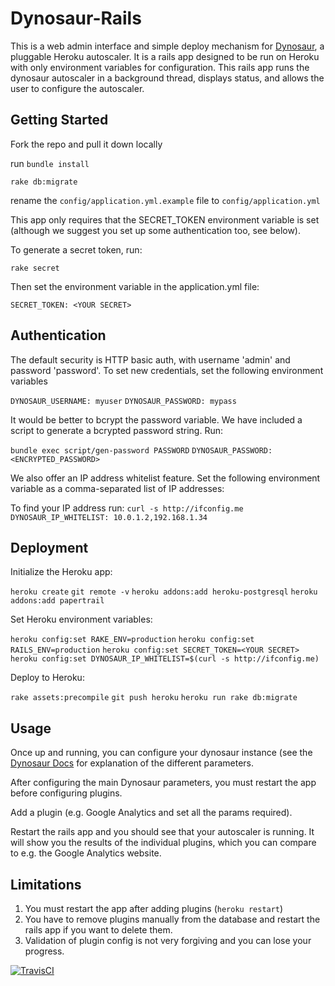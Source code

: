 # Dynosaur-Rails

This is a web admin interface and simple deploy mechanism for 
[Dynosaur](http://github.com/harrystech/dynosaur), a pluggable Heroku
autoscaler. It is a rails app designed to be run on Heroku with only environment
variables for configuration. This rails app runs the dynosaur autoscaler in a
background thread, displays status, and allows the user to configure the
autoscaler.

## Getting Started

Fork the repo and pull it down locally

run ```bundle install```

```rake db:migrate```

rename the ```config/application.yml.example``` file to ```config/application.yml```

This app only requires that the SECRET_TOKEN environment variable is set (although we suggest you set up
some authentication too, see below).

To generate a secret token, run:

```rake secret```

Then set the environment variable in the application.yml file:

```SECRET_TOKEN: <YOUR SECRET>```


## Authentication

The default security is HTTP basic auth, with username 'admin' and password
'password'. To set new credentials, set the following environment variables

```DYNOSAUR_USERNAME: myuser```
```DYNOSAUR_PASSWORD: mypass```

It would be better to bcrypt the password variable. We have included a script to
generate a bcrypted password string. Run:

 ```bundle exec script/gen-password PASSWORD```
```DYNOSAUR_PASSWORD: <ENCRYPTED_PASSWORD>```

We also offer an IP address whitelist feature. Set the following environment
variable as a comma-separated list of IP addresses:

To find your IP address run: ```curl -s http://ifconfig.me```
```DYNOSAUR_IP_WHITELIST: 10.0.1.2,192.168.1.34```

## Deployment

Initialize the Heroku app:

```heroku create```
```git remote -v```
```heroku addons:add heroku-postgresql```
```heroku addons:add papertrail```


Set Heroku environment variables:

```heroku config:set RAKE_ENV=production```
```heroku config:set RAILS_ENV=production```
```heroku config:set SECRET_TOKEN=<YOUR SECRET>```
```heroku config:set DYNOSAUR_IP_WHITELIST=$(curl -s http://ifconfig.me)```

Deploy to Heroku:

```rake assets:precompile```
```git push heroku```
```heroku run rake db:migrate```

## Usage

Once up and running, you can configure your dynosaur instance (see the
[Dynosaur Docs](http://github.com/harrystech/dynosaur) for explanation of the
different parameters.

After configuring the main Dynosaur parameters, you must restart the app before
configuring plugins.

Add a plugin (e.g. Google Analytics and set all the params required).

Restart the rails app and you should see that your autoscaler is running. It
will show you the results of the individual plugins, which you can compare to
e.g. the Google Analytics website.

## Limitations

1. You must restart the app after adding plugins (`heroku restart`)
2. You have to remove plugins manually from the database and restart the rails
   app if you want to delete them.
3. Validation of plugin config is not very forgiving and you can lose your
   progress.

[![TravisCI](https://travis-ci.org/harrystech/dynosaur-rails.png)](https://travis-ci.org/harrystech/dynosaur-rails)
